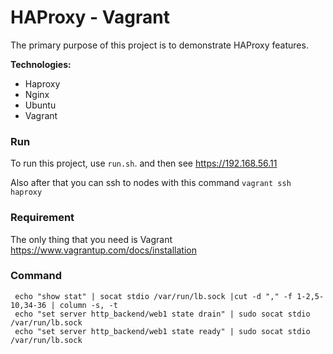 # HAProxy - Vagrant
The primary purpose of this project is to demonstrate HAProxy features.

**Technologies:**
- Haproxy
- Nginx
- Ubuntu
- Vagrant

### Run
To run this project, use `run.sh`. and then see https://192.168.56.11

Also after that you can ssh to nodes with this command `vagrant ssh haproxy`


### Requirement
The only thing that you need is Vagrant https://www.vagrantup.com/docs/installation


### Command
```
 echo "show stat" | socat stdio /var/run/lb.sock |cut -d "," -f 1-2,5-10,34-36 | column -s, -t
 echo "set server http_backend/web1 state drain" | sudo socat stdio /var/run/lb.sock
 echo "set server http_backend/web1 state ready" | sudo socat stdio /var/run/lb.sock
```